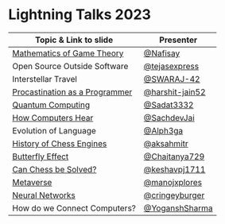 # Lightning Talks 2023

| Topic & Link to slide | Presenter |
|----------|----------|
| [Mathematics of Game Theory](https://www.canva.com/design/DAFrZDYaUzo/dLt3yqdu4L0CjYiI3TjDXA/view?utm_content=DAFrZDYaUzo&utm_campaign=designshare&utm_medium=link&utm_source=publishsharelink) | [@Nafisay](https://github.com/Nafisay) |
| Open Source Outside Software | [@tejasexpress](https://github.com/tejasexpress) |
| Interstellar Travel | [@SWARAJ-42](https://github.com/SWARAJ-42) |
| [Procastination as a Programmer](https://docs.google.com/presentation/d/1l0tyxa-3HlbIjOIEfpccZQnmDzTkKYj5mzAmjvXz190/edit?usp=drivesdk) | [@harshit-jain52](https://github.com/harshit-jain52) |
| [Quantum Computing](https://github.com/Sadat3332/Koss-Presentation) | [@Sadat3332](https://github.com/Sadat3332) |
| [How Computers Hear](https://docs.google.com/presentation/d/1l0tyxa-3HlbIjOIEfpccZQnmDzTkKYj5mzAmjvXz190/edit?usp=drivesdk) | [@SachdevJai](https://github.com/SachdevJai) |
| Evolution of Language | [@Alph3ga](https://github.com/Alph3ga) |
| [History of Chess Engines](https://docs.google.com/presentation/d/1bIbBU5AfAsd8gJLLQk5cg6T63NnQ_tvFz9RjMn-JEGk/edit?usp=sharing) | [@aksahmitr](https://github.com/aksahmitr) |
| [Butterfly Effect](https://www.canva.com/design/DAFrgPYe70w/hqx76LSlGNFf61b2_oTxfw/edit?utm_content=DAFrgPYe70w&utm_campaign=designshare&utm_medium=link2&utm_source=sharebutton) | [@Chaitanya729](https://github.com/Chaitanya729) |
| [Can Chess be Solved?](https://docs.google.com/presentation/d/1ABxeQQl3xVK9QkA7eZsF4IedElipS_2F/edit?usp=sharing&ouid=104000953895313374572&rtpof=true&sd=true) | [@keshavpj1711](https://github.com/keshavpj1711) |
| [Metaverse](https://www.canva.com/design/DAFrorYroiw/FDpY-N_YT6tNwt9kFjXvNw/edit) | [@manojxplores](https://github.com/manojxplores) |
| [Neural Networks](https://docs.google.com/presentation/d/1FL_xoJpCuxxghMffpjSTHmPiPJjicffW/edit#slide=id.p1) | [@cringeyburger](https://github.com/cringeyburger) |
| How do we Connect Computers? | [@YoganshSharma](https://github.com/YoganshSharma) |
